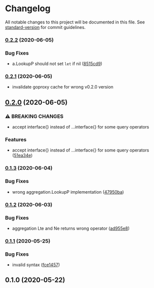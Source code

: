 # Changelog

All notable changes to this project will be documented in this file. See [standard-version](https://github.com/conventional-changelog/standard-version) for commit guidelines.

### [0.2.2](https://github.com/NateScarlet/mongo-operators/compare/v0.2.1...v0.2.2) (2020-06-05)


### Bug Fixes

* a.LookupP should not set `let` if nil ([8515cd9](https://github.com/NateScarlet/mongo-operators/commit/8515cd92a79fd8a5ed8c61949d02d3a6d86237fd))

### [0.2.1](https://github.com/NateScarlet/mongo-operators/compare/v0.2.0...v0.2.1) (2020-06-05)

- invalidate goproxy cache for wrong v0.2.0 version

## [0.2.0](https://github.com/NateScarlet/mongo-operators/compare/v0.1.3...v0.2.0) (2020-06-05)

### ⚠ BREAKING CHANGES

- accept interface{} instead of ...interface{} for some query operators

### Features

- accept interface{} instead of ...interface{} for some query operators ([51ea34e](https://github.com/NateScarlet/mongo-operators/commit/51ea34e122f655392c2af8b2b8b2d355fbe2269c))

### [0.1.3](https://github.com/NateScarlet/mongo-operators/compare/v0.1.2...v0.1.3) (2020-06-04)

### Bug Fixes

- wrong aggregation.LookupP implementation ([47950ba](https://github.com/NateScarlet/mongo-operators/commit/47950ba9187a0db50380c77ed751fe3cd4a926e7))

### [0.1.2](https://github.com/NateScarlet/mongo-operators/compare/v0.1.1...v0.1.2) (2020-06-03)

### Bug Fixes

- aggregation Lte and Ne returns wrong operator ([ad955e8](https://github.com/NateScarlet/mongo-operators/commit/ad955e8a7a1f5537a4f090c270c4aafe6faaf743))

### [0.1.1](https://github.com/NateScarlet/mongo-operators/compare/v0.1.0...v0.1.1) (2020-05-25)

### Bug Fixes

- invalid syntax ([fce1457](https://github.com/NateScarlet/mongo-operators/commit/fce14571f3a138be9b1305697680f4ac007a0e0b))

## 0.1.0 (2020-05-22)
